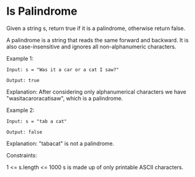 ﻿# Is Palindrome
Given a string s, return true if it is a palindrome, otherwise return false.

A palindrome is a string that reads the same forward and backward. It is also case-insensitive and ignores all non-alphanumeric characters.

Example 1:
````
Input: s = "Was it a car or a cat I saw?"

Output: true
````
Explanation: After considering only alphanumerical characters we have "wasitacaroracatisaw", which is a palindrome.

Example 2:
````
Input: s = "tab a cat"

Output: false
````
Explanation: "tabacat" is not a palindrome.

Constraints:

1 <= s.length <= 1000
s is made up of only printable ASCII characters.
